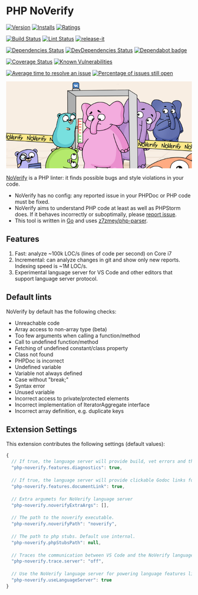 # PHP NoVerify

[![Version](https://vsmarketplacebadge.apphb.com/version-short/EdgardMessias.php-noverify.svg)](https://marketplace.visualstudio.com/items?itemName=EdgardMessias.php-noverify)
[![Installs](https://vsmarketplacebadge.apphb.com/installs-short/EdgardMessias.php-noverify.svg)](https://marketplace.visualstudio.com/items?itemName=EdgardMessias.php-noverify)
[![Ratings](https://vsmarketplacebadge.apphb.com/rating-short/EdgardMessias.php-noverify.svg)](https://marketplace.visualstudio.com/items?itemName=EdgardMessias.php-noverify)

[![Build Status](https://img.shields.io/github/workflow/status/edgardmessias/vscode.php-noverify/test.svg)](https://github.com/edgardmessias/vscode.php-noverify/actions)
[![Lint Status](https://img.shields.io/github/workflow/status/edgardmessias/vscode.php-noverify/lint.svg?label=lint)](https://github.com/edgardmessias/vscode.php-noverify/actions)
[![release-it](https://img.shields.io/badge/%F0%9F%93%A6%F0%9F%9A%80-release--it-e10079.svg)](https://github.com/release-it/release-it)

[![Dependencies Status](https://david-dm.org/edgardmessias/vscode.php-noverify/status.svg)](https://david-dm.org/edgardmessias/vscode.php-noverify)
[![DevDependencies Status](https://david-dm.org/edgardmessias/vscode.php-noverify/dev-status.svg)](https://david-dm.org/edgardmessias/vscode.php-noverify?type=dev)
[![Dependabot badge](https://badgen.net/dependabot/edgardmessias/vscode.php-noverify/?icon=dependabot)](https://dependabot.com/)

[![Coverage Status](https://codecov.io/gh/edgardmessias/vscode.php-noverify/branch/master/graph/badge.svg)](https://codecov.io/gh/edgardmessias/vscode.php-noverify)
[![Known Vulnerabilities](https://snyk.io/test/github/edgardmessias/vscode.php-noverify/badge.svg)](https://snyk.io/test/github/edgardmessias/vscode.php-noverify)

[![Average time to resolve an issue](https://isitmaintained.com/badge/resolution/edgardmessias/vscode.php-noverify.svg)](https://isitmaintained.com/project/edgardmessias/vscode.php-noverify "Average time to resolve an issue")
[![Percentage of issues still open](https://isitmaintained.com/badge/open/edgardmessias/vscode.php-noverify.svg)](https://isitmaintained.com/project/edgardmessias/vscode.php-noverify "Percentage of issues still open")

![](/resources/noverify_small.png)

[NoVerify](https://github.com/VKCOM/noverify) is a PHP linter: it finds possible bugs and style violations in your code.

* NoVerify has no config: any reported issue in your PHPDoc or PHP code must be fixed.
* NoVerify aims to understand PHP code at least as well as PHPStorm does. If it behaves incorrectly or suboptimally, please [report issue](https://github.com/VKCOM/noverify/issues/new).
* This tool is written in [Go](https://golang.org/) and uses [z7zmey/php-parser](https://github.com/z7zmey/php-parser).

## Features

1. Fast: analyze ~100k LOC/s (lines of code per second) on Core i7
2. Incremental: can analyze changes in git and show only new reports. Indexing speed is ~1M LOC/s.
3. Experimental language server for VS Code and other editors that support language server protocol.

## Default lints

NoVerify by default has the following checks:

- Unreachable code
- Array access to non-array type (beta)
- Too few arguments when calling a function/method
- Call to undefined function/method
- Fetching of undefined constant/class property
- Class not found
- PHPDoc is incorrect
- Undefined variable
- Variable not always defined
- Case without "break;"
- Syntax error
- Unused variable
- Incorrect access to private/protected elements
- Incorrect implementation of IteratorAggregate interface
- Incorrect array definition, e.g. duplicate keys

## Extension Settings

This extension contributes the following settings (default values):

<!--begin-settings-->
```js
{
  // If true, the language server will provide build, vet errors and the extension will ignore the `buildOnSave`, `vetOnSave` settings.
  "php-noverify.features.diagnostics": true,

  // If true, the language server will provide clickable Godoc links for import statements.
  "php-noverify.features.documentLink": true,

  // Extra argumets for NoVerify language server
  "php-noverify.noverifyExtraArgs": [],

  // The path to the noverify executable.
  "php-noverify.noverifyPath": "noverify",

  // The path to php stubs. Default use internal.
  "php-noverify.phpStubsPath": null,

  // Traces the communication between VS Code and the NoVerify language server.
  "php-noverify.trace.server": "off",

  // Use the NoVerify language server for powering language features like code navigation, completion, formatting & diagnostics.
  "php-noverify.useLanguageServer": true
}
```
<!--end-settings-->
